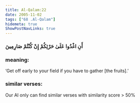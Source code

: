 ```yaml
---
title: Al-Qalam:22
date: 2005-11-02
tags: ["68 .Al-Qalam"]
hidemeta: true 
ShowPostNavLinks: true 
---
```

### أَنِ اغْدُوا عَلَىٰ حَرْثِكُمْ إِنْ كُنْتُمْ صَارِمِينَ
### meaning: 
‘Get off early to your field if you have to gather [the fruits].’
### similar verses: 

Our AI only can find similar verses with similarity score > 50% 




